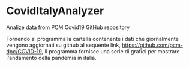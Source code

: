 # CovidItalyAnalyzer
Analize data from PCM Covid19 GitHub repository

Fornendo al programma la cartella contenente i dati che giornalmente vengono aggiornati su github al sequente link, https://github.com/pcm-dpc/COVID-19, il programma fornisce una serie di grafici per mostrare l'andamento della pandemia in italia.
